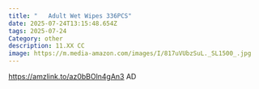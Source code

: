 ```yaml
---
title: "   Adult Wet Wipes 336PCS"
date: 2025-07-24T13:15:48.654Z
tags: 2025-07-24
Category: other
description: 11.XX CC
image: https://m.media-amazon.com/images/I/817uVUbzSuL._SL1500_.jpg
---
```



https://amzlink.to/az0bBOln4gAn3   AD